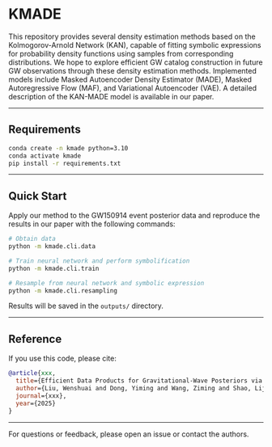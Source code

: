 # KMADE

This repository provides several density estimation methods based on the Kolmogorov-Arnold Network (KAN), capable of fitting symbolic expressions for probability density functions using samples from corresponding distributions. We hope to explore efficient GW catalog construction in future GW observations through these density estimation methods. Implemented models include Masked Autoencoder Density Estimator (MADE), Masked Autoregressive Flow (MAF), and Variational Autoencoder (VAE). A detailed description of the KAN-MADE model is available in our paper.

---

## Requirements

```bash
conda create -n kmade python=3.10
conda activate kmade
pip install -r requirements.txt
```

---

## Quick Start

Apply our method to the GW150914 event posterior data and reproduce the results in our paper with the following commands:

```bash
# Obtain data
python -m kmade.cli.data

# Train neural network and perform symbolification
python -m kmade.cli.train

# Resample from neural network and symbolic expression
python -m kmade.cli.resampling
```

Results will be saved in the `outputs/` directory.

---


## Reference

If you use this code, please cite:

```bibtex
@article{xxx,
  title={Efficient Data Products for Gravitational-Wave Posteriors via Neural Density Estimation},
  author={Liu, Wenshuai and Dong, Yiming and Wang, Ziming and Shao, Lijing},
  journal={xxx},
  year={2025}
}
```

---

For questions or feedback, please open an issue or contact the authors.